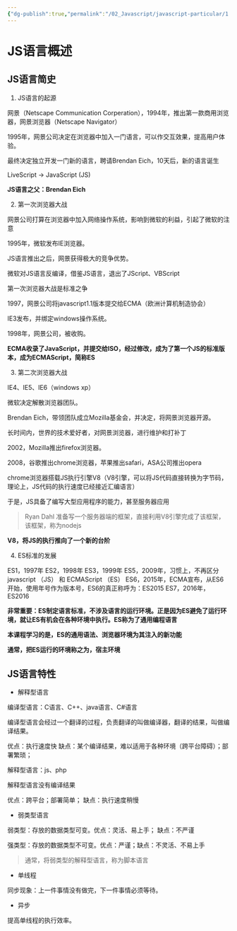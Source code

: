```yaml
---
{"dg-publish":true,"permalink":"/02_Javascript/javascript-particular/1.JS语言概述/","created":"2025-07-09T19:50:16.214+08:00","updated":"2025-07-14T15:47:45.521+08:00"}
---
```


# JS语言概述

## JS语言简史

1. JS语言的起源

网景（Netscape Communication Corperation），1994年，推出第一款商用浏览器，网景浏览器（Netscape Navigator）

1995年，网景公司决定在浏览器中加入一门语言，可以作交互效果，提高用户体验。

最终决定独立开发一门新的语言，聘请Brendan Eich，10天后，新的语言诞生

LiveScript -> JavaScript (JS)

**JS语言之父：Brendan Eich**

2. 第一次浏览器大战

网景公司打算在浏览器中加入网络操作系统，影响到微软的利益，引起了微软的注意

1995年，微软发布IE浏览器。

JS语言推出之后，网景获得极大的竞争优势。

微软对JS语言反编译，借鉴JS语言，退出了JScript、VBScript

第一次浏览器大战是标准之争

1997，网景公司将javascript1.1版本提交给ECMA（欧洲计算机制造协会）

IE3发布，并绑定windows操作系统。

1998年，网景公司，被收购。

**ECMA收录了JavaScript，并提交给ISO，经过修改，成为了第一个JS的标准版本，成为ECMAScript，简称ES**

3. 第二次浏览器大战

IE4、IE5、IE6（windows xp）

微软决定解散浏览器团队。

Brendan Eich，带领团队成立Mozilla基金会，并决定，将网景浏览器开源。

长时间内，世界的技术爱好者，对网景浏览器，进行维护和打补丁

2002，Mozilla推出firefox浏览器。

2008，谷歌推出chrome浏览器，苹果推出safari，ASA公司推出opera

chrome浏览器搭载JS执行引擎V8（V8引擎，可以将JS代码直接转换为字节码，理论上，JS代码的执行速度已经接近汇编语言）

于是，JS具备了编写大型应用程序的能力，甚至服务器应用

> Ryan Dahl 准备写一个服务器端的框架，直接利用V8引擎完成了该框架，该框架，称为nodejs

**V8，将JS的执行推向了一个新的台阶**

4. ES标准的发展

ES1，1997年
ES2，1998年
ES3，1999年
ES5，2009年，习惯上，不再区分 javascript （JS） 和 ECMAScript （ES）
ES6，2015年，ECMA宣布，从ES6开始，使用年号作为版本号，ES6的真正称呼为：ES2015
ES7，2016年，ES2016

**非常重要：ES制定语言标准，不涉及语言的运行环境。正是因为ES避免了运行环境，就让ES有机会在各种环境中执行。ES称为了通用编程语言**

**本课程学习的是，ES的通用语法、浏览器环境为其注入的新功能**

**通常，把ES运行的环境称之为，宿主环境**


## JS语言特性

- 解释型语言

编译型语言：C语言、C++、java语言、C#语言

编译型语言会经过一个翻译的过程，负责翻译的叫做编译器，翻译的结果，叫做编译结果。

优点：执行速度快
缺点：某个编译结果，难以适用于各种环境（跨平台障碍）；部署繁琐；

解释型语言：js、php

解释型语言没有编译结果

优点：跨平台；部署简单；
缺点：执行速度稍慢  

- 弱类型语言

弱类型：存放的数据类型可变。优点：灵活、易上手； 缺点：不严谨

强类型：存放的数据类型不可变。优点：严谨；缺点：不灵活、不易上手

> 通常，将弱类型的解释型语言，称为脚本语言

- 单线程

同步现象：上一件事情没有做完，下一件事情必须等待。

- 异步

提高单线程的执行效率。
